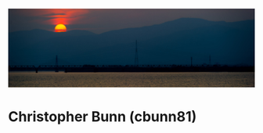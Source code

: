 ![Sunset over the Yoshino River, Tokushima, Japan](/sunset-crop.jpg "Sunset over the Yoshino River, Tokushima, Japan")

# Christopher Bunn (cbunn81)
